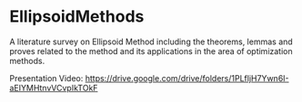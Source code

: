 # EllipsoidMethods

A literature survey on Ellipsoid Method including the theorems, lemmas and proves related to the method and its applications in the area of optimization methods.

Presentation Video: https://drive.google.com/drive/folders/1PLfljH7Ywn6I-aEIYMHtnvVCvpIkTOkF
